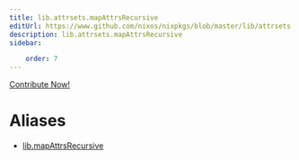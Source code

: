 ```yaml
---
title: lib.attrsets.mapAttrsRecursive
editUrl: https://www.github.com/nixos/nixpkgs/blob/master/lib/attrsets.nix#L710C5
description: lib.attrsets.mapAttrsRecursive
sidebar:

    order: 7
---
```


<a href="https://www.github.com/nixos/nixpkgs/blob/master/lib/attrsets.nix#L710C5">Contribute Now!</a>


# Aliases

- [lib.mapAttrsRecursive](reference/lib/lib-mapAttrsRecursive)


